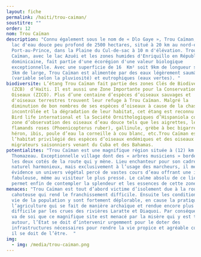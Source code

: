 ```yaml
---
layout: fiche
permalink: /haiti/trou-caiman/
soustitre: ""
order: 12
nom: Trou Caïman
description: "Connu également sous le nom de « Dlo Gaye », Trou Caïman, est un
  lac d'eau douce peu profond de 2500 hectares, situé à 20 km au nord-est de
  Port-au-Prince, dans la Plaine du Cul-de-sac à 10 m d'élévation. Trou
  Caïman, avec le lac Azuéi et les zones humides d'Enriquillo en République
  dominicaine, fait partie d'une écorégion d'une valeur biologique
  exceptionnelle. Avec une superficie de 16  Km² soit 9km de longueur sur
  3km de large, Trou Caïman est alimentée par des eaux légèrement saumâtres
  (variable selon la pluviosité) et eutrophiques (eaux vertes). "
biodiversite: L’étang Trou Caïman fait partie des zones Clés de Biodiversité
  (ZCB)  d’Haïti. Il est aussi une Zone Importante pour la Conservation des
  Oiseaux (ZICO). Plus d’une centaine d’espèces d’oiseaux sauvages et
  d'oiseaux terrestres trouvent leur refuge à Trou Caïman. Malgré la
  diminution de bon nombres de ses espèces d’oiseaux à cause de la chasse
  incontrôlée et la dégradation de leur habitat, cet étang est reconnu par
  Bird life international et la Société Ornithologiques d’Hispaniola comme
  zone d’observation des oiseaux d’eau douce tels que les aigrettes, les
  flamands roses (Phoenicopterus ruber), gallinule, grèbe à bec bigarré,
  héron, ibis, poule d’eau la corneille à cou blanc, etc.Trou Caïman est
  l’habitat privilégié des espèces d’oiseaux endémiques et des oiseaux
  migrateurs saisonniers venant du Cuba et des Bahamas.
potentialites: "Trou Caïman est une magnifique région située à (12) km de
  Thomazeau. Exceptionnelle village dont des « arbres musiciens » bordent
  les deux cotés de la route qui y mène. Lieu enchanteur pour son cadre
  naturel harmonieux, mais exclusivement à l’usage des marcheurs, il met en
  évidence un univers végétal percé de vastes cours d’eau offrant une image
  fabuleuse, même au visiteur le plus pressé. Le calme absolu de ce lieu
  permet enfin de contempler la splendeur et les essences de cette zone.   "
menaces: "Trou Caïman est tout d’abord victime d’isolement due à la route
  cahoteuse qui rend le franchissement difficile. Ensuite les conditions de
  vie de la population y sont fortement déplorable, en cause la pratique de
  l’agriculture qui se fait de manière archaïque et rendue encore plus
  difficile par les crues des rivières Laratte et Diaquoi. Par conséquent il
  va de soi que ce magnifique site est menacé par la misère qui y est tout
  autour, l’Etat se doit d’intervenir urgemment pour le doter des
  infrastructures nécessaires pour rendre la vie propice et agréable comme
  il se doit de l’être.  "
img:
  - img: /media/trou-caiman.png
---
```

